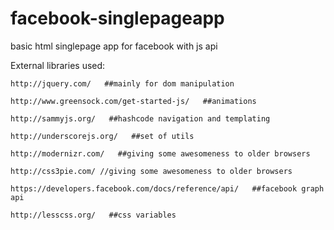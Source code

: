 facebook-singlepageapp
======================

basic html singlepage app for facebook with js api


External libraries used:

	http://jquery.com/   ##mainly for dom manipulation

	http://www.greensock.com/get-started-js/   ##animations

	http://sammyjs.org/   ##hashcode navigation and templating

	http://underscorejs.org/   ##set of utils
	
	http://modernizr.com/   ##giving some awesomeness to older browsers
	
	http://css3pie.com/	//giving some awesomeness to older browsers
	
	https://developers.facebook.com/docs/reference/api/   ##facebook graph api
	
	http://lesscss.org/   ##css variables